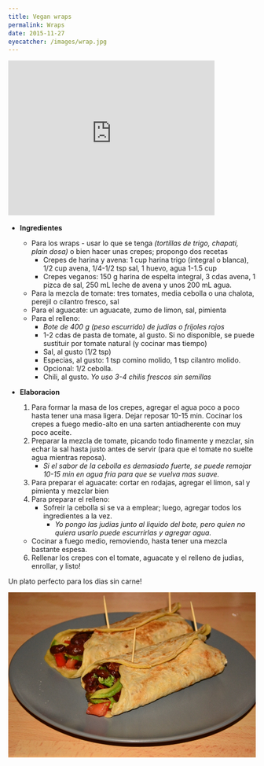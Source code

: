 ```yaml
---
title: Vegan wraps
permalink: Wraps
date: 2015-11-27
eyecatcher: /images/wrap.jpg
---
```


<iframe width="420" height="315" src="http://www.youtube.com/embed/s8VdRtZaoYw" frameborder="0"
allowfullscreen></iframe>

* **Ingredientes**
  * Para los wraps - usar lo que se tenga _(tortillas de trigo, chapati, plain dosa)_ o bien hacer unas crepes; propongo dos recetas
     - Crepes de harina y avena: 1 cup harina trigo (integral o blanca), 1/2 cup avena, 1/4-1/2 tsp sal, 1 huevo, agua 1-1.5 cup
     - Crepes veganos: 150 g harina de espelta integral, 3 cdas avena, 1 pizca de sal, 250 mL leche de avena y unos 200 mL agua.
  * Para la mezcla de tomate: tres tomates, media cebolla o una chalota, perejil o cilantro fresco, sal
  * Para el aguacate: un aguacate, zumo de limon, sal, pimienta
  * Para el relleno:
     - _Bote de 400 g (peso escurrido) de judias o frijoles rojos_
     - 1-2 cdas de pasta de tomate, al gusto. Si no disponible, se puede sustituir por tomate natural (y cocinar mas tiempo)
     - Sal, al gusto (1/2 tsp)
     - Especias, al gusto: 1 tsp comino molido, 1 tsp cilantro molido.
     - Opcional: 1/2 cebolla. 
     - Chili, al gusto. _Yo uso 3-4 chilis frescos sin semillas_

* **Elaboracion**
  1. Para formar la masa de los crepes, agregar el agua poco a poco hasta tener una masa ligera. Dejar reposar 10-15 min. Cocinar los crepes a fuego medio-alto en una sarten antiadherente con muy poco aceite.
  2. Preparar la mezcla de tomate, picando todo finamente y mezclar, sin echar la sal hasta justo antes de servir (para que el tomate no suelte agua mientras reposa).
     * _Si el sabor de la cebolla es demasiado fuerte, se puede remojar 10-15 min en agua fria para que se vuelva mas suave._
  3. Para preparar el aguacate: cortar en rodajas, agregar el limon, sal y pimienta y mezclar bien 
  4. Para preparar el relleno: 
     * Sofreir la cebolla si se va a emplear; luego, agregar todos los ingredientes a la vez. 
        * _Yo pongo las judias junto al liquido del bote, pero quien no quiera usarlo puede escurrirlas y agregar agua._
    * Cocinar a fuego medio, removiendo, hasta tener una mezcla bastante espesa.
  6. Rellenar los crepes con el tomate, aguacate y el relleno de judias, enrollar, y listo!

Un plato perfecto para los dias sin carne!



![VegetarianWrap](/images/wrap.jpg)
